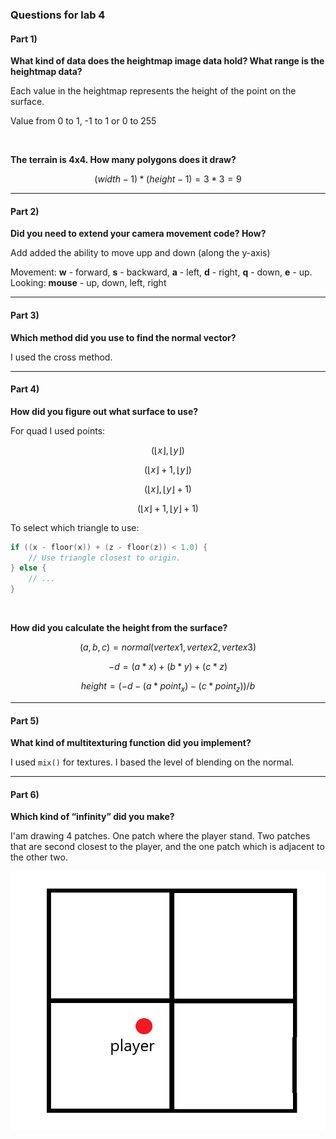 ### Questions for lab 4

#### Part 1)

**What kind of data does the heightmap image data hold? What range is the heightmap data?**

Each value in the heightmap represents the height of the point on the surface. 

Value from 0 to 1, -1 to 1 or 0 to 255



</br>

**The terrain is 4x4. How many polygons does it draw?**

```math
(width-1) * (height-1) = 3 * 3 = 9
```


----

#### Part 2)

**Did you need to extend your camera movement code? How?**

Add added the ability to move upp and down (along the y-axis)

Movement: **w** - forward, **s** - backward, **a** - left, **d** - right, **q** - down, **e** - up. 
Looking: **mouse** - up, down, left, right


----

#### Part 3)

**Which method did you use to find the normal vector?**

I used the cross method.


----

#### Part 4)

**How did you figure out what surface to use?**

For quad I used points:
```math
(⌊x⌋, ⌊y⌋)
```
```math
(⌊x⌋ + 1, ⌊y⌋)
```
```math
(⌊x⌋, ⌊y⌋ + 1)
```
```math
(⌊x⌋ + 1, ⌊y⌋ + 1)
```

To select which triangle to use:
```C
if ((x - floor(x)) + (z - floor(z)) < 1.0) {
    // Use triangle closest to origin.
} else {
    // ...
}
```


</br>

**How did you calculate the height from the surface?**
```math
(a, b, c) = normal(vertex1, vertex2, vertex3)
```
```math
- d = (a * x) + (b * y) + (c * z)
```
```math
height = (- d - (a * point_x) - (c * point_z)) / b
```


----

#### Part 5)

**What kind of multitexturing function did you implement?**

I used `mix()` for textures. I based the level of blending on the normal. 


----

#### Part 6)

**Which kind of “infinity” did you make?**

I'am drawing 4 patches. One patch where the player stand. Two patches that are second closest to the player, and the one patch which is adjacent to the other two.

![alt text](answer-part6-image.png "Patches drawn based on player position")




